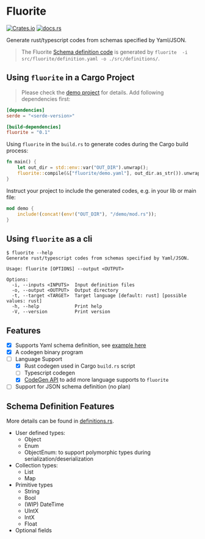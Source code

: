 # Fluorite

[![Crates.io](https://img.shields.io/crates/v/fluorite)](https://crates.io/crates/fluorite)
[![docs.rs](https://img.shields.io/docsrs/fluorite)](https://docs.rs/fluorite/latest)

Generate rust/typescript codes from schemas specified by Yaml/JSON.

> The Fluorite [Schema definition code](./codegen/src/definitions) is generated by `fluorite  -i src/fluorite/definition.yaml -o ./src/definitions/`.

## Using `fluorite` in a Cargo Project
> Please check the [demo project](./examples/demo) for details.
Add following dependencies first:
```toml
[dependencies]
serde = "<serde-version>"

[build-dependencies]
fluorite = "0.1"
```
Using `fluorite` in the `build.rs` to generate codes during the Cargo build process:
```rust
fn main() {
    let out_dir = std::env::var("OUT_DIR").unwrap();
    fluorite::compile(&["fluorite/demo.yaml"], out_dir.as_str()).unwrap();
}
```
Instruct your project to include the generated codes, e.g. in your lib or main file:
```rust
mod demo {
    include!(concat!(env!("OUT_DIR"), "/demo/mod.rs"));
}
```
## Using `fluorite` as a cli
```shell
$ fluorite --help
Generate rust/typescript codes from schemas specified by Yaml/JSON.

Usage: fluorite [OPTIONS] --output <OUTPUT>

Options:
  -i, --inputs <INPUTS>  Input definition files
  -o, --output <OUTPUT>  Output directory
  -t, --target <TARGET>  Target language [default: rust] [possible values: rust]
  -h, --help             Print help
  -V, --version          Print version
```
## Features
- [x] Supports Yaml schema definition, see [example here](examples/orders.yml)
- [x] A codegen binary program
- [ ] Language Support
  - [x] Rust codegen used in Cargo `build.rs` script
  - [ ] Typescript codegen
  - [x] [CodeGen API](./codegen/src/code_gen/abi.rs) to add more language supports to `fluorite`
- [ ] Support for JSON schema definition (no plan)

## Schema Definition Features
More details can be found in [definitions.rs](codegen/src/definitions/mod.rs).
- User defined types:
  - Object
  - Enum
  - ObjectEnum: to support polymorphic types during serialization/deserialization
- Collection types:
  - List
  - Map
- Primitive types
  - String
  - Bool
  - (WIP) DateTime
  - UIntX
  - IntX
  - Float
- Optional fields

